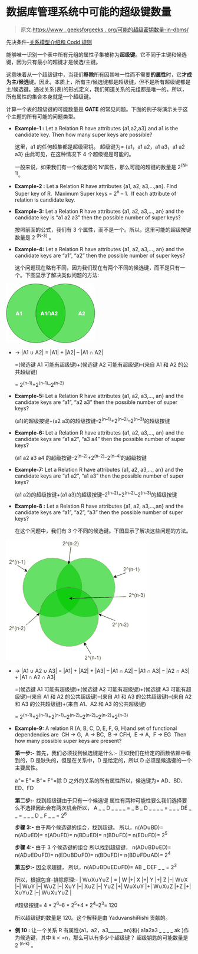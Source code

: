 # 数据库管理系统中可能的超级键数量

> 原文:[https://www . geeksforgeeks . org/可能的超级密钥数量-in-dbms/](https://www.geeksforgeeks.org/number-of-possible-superkeys-in-dbms/)

先决条件–[关系模型介绍和 Codd 规则](https://www.geeksforgeeks.org/dbms-relational-model-introduction-and-codd-rules/)

能够唯一识别一个表中所有元组的属性子集被称为**超级键**。它不同于主键和候选键，因为只有最小的超键才是候选/主键。

这意味着从一个超级键中，当我们**移除**所有因其唯一性而不需要**的属性**时，它**才成为主/候选**键。因此，本质上，所有主/候选键都是超级键，但不是所有超级键都是主/候选键。通过关系(表)的形式定义，我们知道关系的元组都是唯一的。所以，所有属性的集合本身就是一个超级键。

计算一个表的超级键的可能数量是 **GATE** 的常见问题。下面的例子将演示关于这个主题的所有可能的问题类型。

*   **Example-1 :** Let a Relation R have attributes {a1,a2,a3} and a1 is the candidate key. Then how many super keys are possible? 

    这里，a1 的任何超集都是超级密钥。
    超级键为= {a1，a1 a2，a1 a3，a1 a2 a3}
    由此可见，在这种情况下 4 个超级键是可能的。

    一般来说，如果我们有一个候选键的‘N’属性，那么可能的超键的数量是 2<sup>(N–1)</sup>。

*   **Example-2 :** Let a Relation R have attributes {a1, a2, a3,…,an}. Find Super key of R. 
    Maximum Super keys = 2<sup>n</sup> – 1. 
    If each attribute of relation is candidate key. 
*   **Example-3:** Let a Relation R have attributes {a1, a2, a3,…, an} and the candidate key is “a1 a2 a3” then the possible number of super keys? 

    按照前面的公式，我们有 3 个属性，而不是一个。所以，这里可能的超级按键数量是 2 <sup>(N-3)</sup> 。

*   **Example-4:** Let a Relation R have attributes {a1, a2, a3,…, an} and the candidate keys are “a1”, “a2” then the possible number of super keys? 

    这个问题现在略有不同，因为我们现在有两个不同的候选键，而不是只有一个。下图显示了解决类似问题的方法:

![](img/c46da08194980c6ca543d717c7c32a3c.png)

*   → |A1 ∪ A2| = |A1| + |A2| – |A1 ∩ A2| 

    =(候选键 A1 可能有超级键)+(候选键 A2 可能有超级键)–(来自 A1 和 A2 的公共超级键)

    = 2<sup>(n-1)</sup>+2<sup>(n-1)</sup>–2<sup>(n-2)</sup>

*   **Example-5:** Let a Relation R have attributes {a1, a2, a3,…, an} and the candidate keys are “a1”, “a2 a3” then the possible number of super keys? 

    (a1)的超级按键+(a2 a3)的超级按键–2<sup>(n–1)</sup>+2<sup>(n–2)</sup>–2<sup>(n–3)</sup>的超级按键

*   **Example-6:** Let a Relation R have attributes {a1, a2, a3,…, an} and the candidate keys are “a1 a2”, “a3 a4” then the possible number of super keys? 

    (a1 a2 a3 a4 的超级按键–2<sup>(n–2)</sup>+2<sup>(n–2)</sup>–2<sup>(n–4)</sup>的超级按键

*   **Example-7:** Let a Relation R have attributes {a1, a2, a3,…, an} and the candidate keys are “a1 a2”, “a1 a3” then the possible number of super keys? 

    (a1 a2)的超级按键+(a1 a3)的超级按键–2<sup>(n–2)</sup>+2<sup>(n–2)</sup>–2<sup>(n–3)</sup>的超级按键

*   **Example-8 :** Let a Relation R have attributes {a1, a2, a3,…,an} and the candidate keys are “a1”, “a2”, “a3” then the possible number of super keys? 

    在这个问题中，我们有 3 个不同的候选键。下图显示了解决这些问题的方法。

![](img/e122ee769a93d8e002be7e3d731ab6f6.png)

*   → |A1 ∪ A2 ∪ A3| = |A1| + |A2| + |A3| – |A1 ∩ A2| – |A1 ∩ A3| – |A2 ∩ A3| + |A1 ∩ A2 ∩ A3| 

    =(候选键 A1 可能有超级键)+(候选键 A2 可能有超级键)+(候选键 A3 可能有超级键)–(来自 A1 和 A2 的公共超级键)–(来自 A1 和 A3 的公共超级键)–(来自 A2 和 A3 的公共超级键)+(来自 A1、A2 和 A3 的公共超级键)

    = 2<sup>(n-1)</sup>+2<sup>(n-1)</sup>+2<sup>(n-1)</sup>–2<sup>(n-2)</sup>–2<sup>(n-2)</sup>–2<sup>(n-2)</sup>+2<sup>(n-3)</sup>

*   **Example-9:** A relation R (A, B, C, D, E, F, G, H)and set of functional dependencies are 
    CH → G, 
    A → BC, 
    B → CFH, 
    E → A, 
    F → EG 
    Then how many possible super keys are present? 

    **第一步:-** 首先，我们必须找到候选键是什么:-
    正如我们在给定的函数依赖中看到的，D 是缺失的，但是在关系中，D 是给定的，所以 D 必须是候选键的一个主要属性。

    a<sup>+</sup>= E<sup>+</sup>= B<sup>+</sup>= F<sup>+</sup>=除 D
    之外的关系的所有属性所以，候选键为= AD、BD、ED、FD

    **第二步:-** 找到超级键由于只有一个候选键
    属性有两种可能性要么我们选择要么不选择因此会有两次机会所以，
    A _ _ D _ _ _ _ = _ B _ D _ _ _ _ = _ _ _ DE _ _ = _ _ _ D _ F _ _ = 2<sup>6</sup>

    **步骤 3:-** 由于两个候选键的组合，找到超键。
    所以，n(AD∪BD)= n(AD∪ED)= n(AD∪FD)= n(BD∪ED)= n(BD∪FD)= n(ED∪FD)= 2<sup>5</sup>

    **步骤 4:-** 由于 3 个候选键的组合
    所以找到超级键，
    n(AD∪BD∪ED)= n(AD∪ED∪FD)= n(ED∪BD∪FD)= n(BD∪FD)= n(BD∪FD∪AD)= 2<sup>4</sup>

    **第五步:-** 因全求超键，
    所以，n(AD∪BD∪ED∪FD)= AB _ DEF _ _ = 2<sup>3</sup>

    所以，根据包含-排除原理:-
    | W∪X∪Y∪Z | = | W |+| X |+| Y |+| Z |–| W∪X |–| W∪Y |–| W∪Z |–| X∪Y |–| X∪Z |–| Y∪Z |+| W∪X∪Y |+| W∪X∪Z |+Z |+| X∪Y∪Z |–| W∪X∪Y∪Z |

    #超级按键= 4 * 2<sup>6</sup>–6 * 2<sup>5</sup>+4 * 2<sup>4</sup>–2<sup>3</sup>= 120

    所以超级键的数量是 120。这个解释是由 YaduvanshiRishi 贡献的。

*   **例 10 :** 让一个关系 R 有属性{a1，a2，a3______ an}和{ a1a2a3 _ _ _ _ ak }作为候选键，其中 k < =n，那么可以有多少个超级键？
    超级钥匙的可能数量是 2 <sup>(n-k)</sup> 。